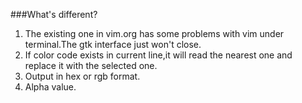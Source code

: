 ###What's different?

1. The existing one in vim.org has some problems with vim under terminal.The gtk interface just won't close.
2. If color code exists in current line,it will read the nearest one and replace it with the selected one.
3. Output in hex or rgb format.
4. Alpha value.
